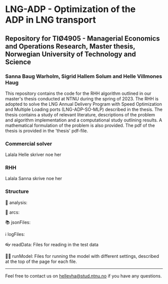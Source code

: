 # LNG-ADP - Optimization of the ADP in LNG transport
Repository for TIØ4905 - Managerial Economics and Operations Research, Master thesis,
Norwegian University of Technology and Science
----------------------------------------------------------------------------------------

### Sanna Baug Warholm, Sigrid Hallem Solum and Helle Villmones Haug 
This repository contains the code for the RHH algorithm outlined in our master's thesis conducted at NTNU during the spring of 2023. The RHH is adopted to solve the LNG Annual Delivery Program with Speed Optimization and Multiple Loading ports (LNG-ADP-SO-MLP) described in the thesis. The thesis contains a study of relevant literature, descriptions of the problem and algorithm implementation and a computational study outlining results. A mathematical formulation of the problem is also provided. The pdf of the thesis is provided in the 'thesis' pdf-file.

### Commercial solver
Lalala Helle skriver noe her

### RHH
Lalala Sanna skrive noe her

### Structure 

🧐 analysis:

🏹 arcs:

📚 jsonFiles:

ℹ️ logFiles:

👓 readData: Files for reading in the test data

🏃‍♀️ runModel: Files for running the model with different settings, described at the top of the page for each file.


----------------------------------------------------------------------------------------

Feel free to contact us on hellevha@stud.ntnu.no if you have any questions.
